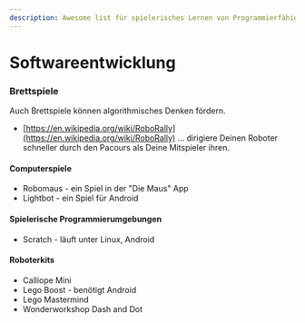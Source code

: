 ```yaml
---
description: Awesome list für spielerisches Lernen von Programmierfähigkeiten
---
```


# Softwareentwicklung

### Brettspiele

Auch Brettspiele können algorithmisches Denken fördern.

* [https://en.wikipedia.org/wiki/RoboRally](https://en.wikipedia.org/wiki/RoboRally) ... dirigiere Deinen Roboter schneller durch den Pacours als Deine Mitspieler ihren.

#### Computerspiele

* Robomaus - ein Spiel in der "Die Maus" App
* Lightbot - ein Spiel für Android

#### Spielerische Programmierumgebungen

* Scratch - läuft unter Linux, Android

#### Roboterkits

* Calliope Mini
* Lego Boost - benötigt Android
* Lego Mastermind
* Wonderworkshop Dash and Dot



